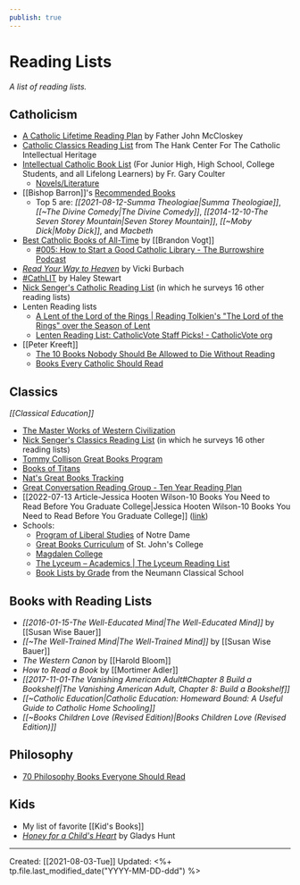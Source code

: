 ```yaml
---
publish: true
---
```

# Reading Lists
*A list of reading lists.*

## Catholicism
- [A Catholic Lifetime Reading Plan](https://www.catholicity.com/mccloskey/readingplan.html) by Father John McCloskey
- [Catholic Classics Reading List](https://www.luc.edu/ccih/CatholicClassicsReadingList.shtml) from The Hank Center For The Catholic Intellectual Heritage
- [Intellectual Catholic Book List](http://frcoulter.com/books/booklist.html) (For Junior High, High School, College Students, and all Lifelong Learners) by Fr. Gary Coulter
  - [Novels/Literature](http://frcoulter.com/books/novels.html)
- [[Bishop Barron]]'s [Recommended Books](https://www.wordonfire.org/wp-content/media/bishop-barrons-recommended-books-copy-2.pdf)
	- Top 5 are: *[[2021-08-12-Summa Theologiae|Summa Theologiae]]*, *[[~The Divine Comedy|The Divine Comedy]]*, *[[2014-12-10-The Seven Storey Mountain|Seven Storey Mountain]]*, *[[~Moby Dick|Moby Dick]]*, and *Macbeth*
- [Best Catholic Books of All-Time](https://brandonvogt.com/best-catholic-books-of-all-time/) by [[Brandon Vogt]]
	- [#005: How to Start a Good Catholic Library - The Burrowshire Podcast](https://burrowshirepodcast.com/library/)
- [*Read Your Way to Heaven*](https://www.amazon.com/How-Read-Your-Way-Heaven/dp/1622823605/ref=sr_1_1?ie=UTF8&qid=1542381704&sr=8-1&keywords=read+your+way+to+heaven) by Vicki Burbach
- [#CathLIT](https://www.carrotsformichaelmas.com/2018/12/19/a-reading-challenge-for-catholics-in-2019-cathlit/) by Haley Stewart
- [Nick Senger's Catholic Reading List](http://nicksenger.com/onecatholiclife/books/nicks-catholic-classics-reading-list) (in which he surveys 16 other reading lists) 
- Lenten Reading lists
	- [A Lent of the Lord of the Rings | Reading Tolkien's "The Lord of the Rings" over the Season of Lent](https://lentenlordoftherings.wordpress.com/)
	- [Lenten Reading List: CatholicVote Staff Picks! - CatholicVote org](https://catholicvote.org/lenten-reading-list-catholicvote-staff-picks/)
- [[Peter Kreeft]]
	- [The 10 Books Nobody Should Be Allowed to Die Without Reading](https://www.youtube.com/watch?app=desktop&v=bLm5RggbhlE)
	- [Books Every Catholic Should Read](https://www.youtube.com/watch?app=desktop&v=ND0g6zYvjz4)

## Classics
*[[Classical Education]]*
- [The Master Works of Western Civilization](http://www2.latech.edu/~bmagee/201/great_books_etexts.html)
- [Nick Senger's Classics Reading List](http://nicksenger.com/onecatholiclife/books/nicks-summary-of-great-books-lists) (in which he surveys 16 other reading lists) 
- [Tommy Collison Great Books Program](https://tommycollison.com/greatbooks)
- [Books of Titans](https://www.booksoftitans.com/great-books/)
- [Nat's Great Books Tracking](https://docs.google.com/spreadsheets/d/1ZWA_9v8ZouHYdcatG4ETjokV5N97-VXAPj16EZ2WIX4/htmlview#)
- [Great Conversation Reading Group - Ten Year Reading Plan](http://danbecker.info/books/GreatConversation-TenYearReadingPlan.html)
- [[2022-07-13 Article-Jessica Hooten Wilson-10 Books You Need to Read Before You Graduate College|Jessica Hooten Wilson-10 Books You Need to Read Before You Graduate College]] ([link](https://jessicahootenwilson.com/10-books-you-need-to-read-before-you-graduate-college-2/))
- Schools:
	- [Program of Liberal Studies](https://pls.nd.edu/requirements-and-courses/great-books-seminars/) of Notre Dame
	- [Great Books Curriculum](https://www.sjc.edu/academic-programs/undergraduate/great-books-reading-list) of St. John's College
	- [Magdalen College](https://magdalen.edu/academics/program-of-studies/sequence-of-readings/)
	- [The Lyceum – Academics | The Lyceum Reading List](https://www.thelyceum.org/reading-list.html)
	- [Book Lists by Grade](http://neumannschool.org/academics/book-list/) from the Neumann Classical School


## Books with Reading Lists
- *[[2016-01-15-The Well-Educated Mind|The Well-Educated Mind]]* by [[Susan Wise Bauer]]
- *[[~The Well-Trained Mind|The Well-Trained Mind]]* by [[Susan Wise Bauer]]
- *The Western Canon* by [[Harold Bloom]]
- *How to Read a Book* by [[Mortimer Adler]]
- *[[2017-11-01-The Vanishing American Adult#Chapter 8 Build a Bookshelf|The Vanishing American Adult, Chapter 8: Build a Bookshelf]]*
- *[[~Catholic Education|Catholic Education: Homeward Bound: A Useful Guide to Catholic Home Schooling]]*
- *[[~Books Children Love (Revised Edition)|Books Children Love (Revised Edition)]]*


## Philosophy
- [70 Philosophy Books Everyone Should Read](https://iainews.iai.tv/articles/70-philosophy-books-everyone-should-read-auid-1168)


## Kids
- My list of favorite [[Kid's Books]]
- [*Honey for a Child's Heart*](https://www.amazon.com/Honey-Childs-Heart-Gladys-Hunt/dp/0310242460/ref=sr_1_1?ie=UTF8&qid=1542381620&sr=8-1&keywords=honey+for+a+child%27s+heart) by Gladys Hunt

---
Created: [[2021-08-03-Tue]]
Updated: <%+ tp.file.last_modified_date("YYYY-MM-DD-ddd") %>
